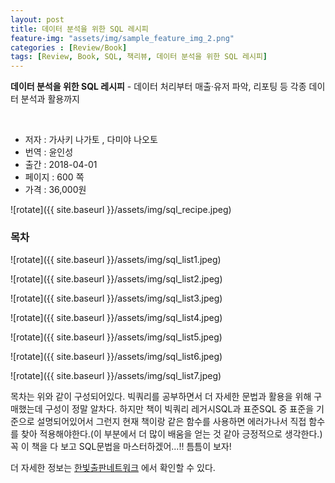 ```yaml
---
layout: post
title: 데이터 분석을 위한 SQL 레시피
feature-img: "assets/img/sample_feature_img_2.png"
categories : [Review/Book]
tags: [Review, Book, SQL, 책리뷰, 데이터 분석을 위한 SQL 레시피]
---
```


**데이터 분석을 위한 SQL 레시피** - 데이터 처리부터 매출·유저 파악, 리포팅 등 각종 데이터 분석과 활용까지


<br>

* 저자 : 가사키 나가토 , 다미야 나오토
* 번역 : 윤인성
* 출간 : 2018-04-01
* 페이지 : 600 쪽
* 가격 : 36,000원



![rotate]({{ site.baseurl }}/assets/img/sql_recipe.jpeg)


### 목차

![rotate]({{ site.baseurl }}/assets/img/sql_list1.jpeg)


![rotate]({{ site.baseurl }}/assets/img/sql_list2.jpeg)


![rotate]({{ site.baseurl }}/assets/img/sql_list3.jpeg)



![rotate]({{ site.baseurl }}/assets/img/sql_list4.jpeg)



![rotate]({{ site.baseurl }}/assets/img/sql_list5.jpeg)



![rotate]({{ site.baseurl }}/assets/img/sql_list6.jpeg)



![rotate]({{ site.baseurl }}/assets/img/sql_list7.jpeg)


목차는 위와 같이 구성되어있다. 빅쿼리를 공부하면서 더 자세한 문법과 활용을 위해 구매했는데 구성이 정말 알차다.
하지만 책이 빅쿼리 레거시SQL과 표준SQL 중 표준을 기준으로 설명되어있어서 그런지 현재 책이랑 같은 함수를 사용하면 에러가나서 직접 함수를 찾아 적용해야한다.(이 부분에서 더 많이 배움을 얻는 것 같아 긍정적으로 생각한다.) 
꼭 이 책을 다 보고 SQL문법을 마스터하겠어...!! 틈틈이 보자! 

더 자세한 정보는 [한빛출판네트워크](http://www.hanbit.co.kr/store/books/look.php?p_code=B8585882565) 에서 확인할 수 있다.



